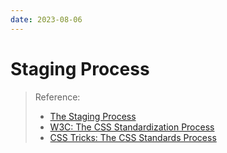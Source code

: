 ```yaml
---
date: 2023-08-06
---
```


# Staging Process

> Reference: 
> - [The Staging Process](https://cssdb.org/#the-staging-process)
> - [W3C: The CSS Standardization Process](https://www.w3.org/Style/2011/CSS-process.en.html)
> - [CSS Tricks: The CSS Standards Process](https://css-tricks.com/css-standards-process/)
